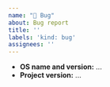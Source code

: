 ```yaml
---
name: "🐛 Bug"
about: Bug report
title: ''
labels: 'kind: bug'
assignees: ''
---
```


<!--
    Please try to fill out the following info:
-->

- **OS name and version:** ...
- **Project version:** ...

